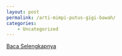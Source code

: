 ```yaml
---
layout: post
permalink: /arti-mimpi-putus-gigi-bawah/
categories:
    - Uncategorized
---
```


[Baca Selengkapnya](/07)